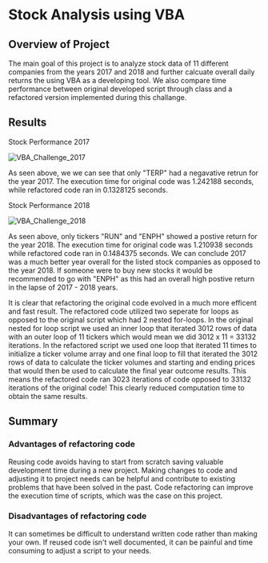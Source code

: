 # Stock Analysis using VBA

## Overview of Project
The main goal of this project is to analyze stock data of 11 different companies from the years 2017 and 2018 and further calcuate overall daily returns the using VBA as a developing tool. We also compare time performance between original developed script through class and a refactored version implemented during this challange.

## Results
Stock Performance 2017

![VBA_Challenge_2017](https://user-images.githubusercontent.com/20058842/173483493-12dd2eb7-fd15-4dfc-b1f8-f7dae930aa93.png)


As seen above, we we can see that only "TERP" had a negavative retrun for the year 2017. The execution time for original code was 1.242188 seconds, while refactored code ran in 0.1328125 seconds.

Stock Performance 2018

![VBA_Challenge_2018](https://user-images.githubusercontent.com/20058842/173483529-cd79dd7b-dbed-458b-86f8-7c46b4443659.png)


As seen above, only tickers "RUN" and "ENPH" showed a postive return for the year 2018. The execution time for original code was 1.210938 seconds while refactored code ran in 0.1484375 seconds. We can conclude 2017 was a much better year overall for the listed stock companies as opposed to the year 2018. If someone were to buy new stocks it would be recommended to go with "ENPH" as this had an overall high postive return in the lapse of 2017 - 2018 years.

It is clear that refactoring the original code evolved in a much more efficent and fast result. The refactored code utilized two seperate for loops as opposed to the original script which had 2 nested for-loops. In the original nested for loop script we used an inner loop that iterated 3012 rows of data with an outer loop of 11 tickers which would mean we did 3012 x 11 = 33132 iterations. In the refactored script we used one loop that iterated 11 times to initialize a ticker volume array and one final loop to fill that iterated the 3012 rows of data to calculate the ticker volumes and starting and ending prices that would then be used to calculate the final year outcome results. This means the refactored code ran 3023 iterations of code opposed to 33132 iterations of the original code! This clearly reduced computation time to obtain the same results.

## Summary

### Advantages of refactoring code
Reusing code avoids having to start from scratch saving valuable development time during a new project. Making changes to code and adjusting it to project needs can be helpful and contribute to existing problems that have been solved in the past. Code refactoring can improve the execution time of scripts, which was the case on this project.

### Disadvantages of refactoring code
It can sometimes be difficult to understand written code rather than making your own. If reused code isn't well documented, it can be painful and time consuming to adjust a script to your needs.

